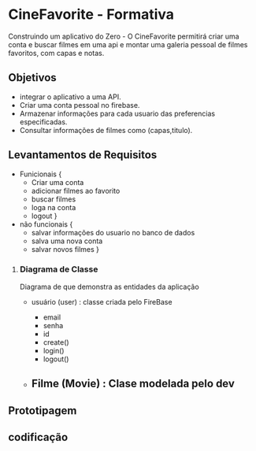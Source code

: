# CineFavorite - Formativa
Construindo um aplicativo do Zero - O CineFavorite permitirá criar uma conta e buscar filmes em uma api e montar uma galeria pessoal de filmes favoritos, com capas e notas.

## Objetivos
- integrar o aplicativo a uma API.
- Criar uma conta pessoal no firebase.
- Armazenar informações para cada usuario das preferencias especificadas.
- Consultar informações de filmes como (capas,titulo).

## Levantamentos de Requisitos
- Funicionais {
    - Criar uma conta
    - adicionar filmes ao favorito
    - buscar filmes
    - loga na conta
    - logout
}
- não funcionais {
    - salvar informações do usuario no banco de dados
    - salva uma nova conta
    - salvar novos filmes
}

1. ### Diagrama de Classe
    Diagrama de que demonstra as entidades da aplicação

    - usuário (user) : classe criada pelo FireBase
        - email
        - senha
        - id
        - create()
        - login()
        - logout()

    - Filme (Movie) : Clase modelada pelo dev
        - 



## Prototipagem 

## codificação